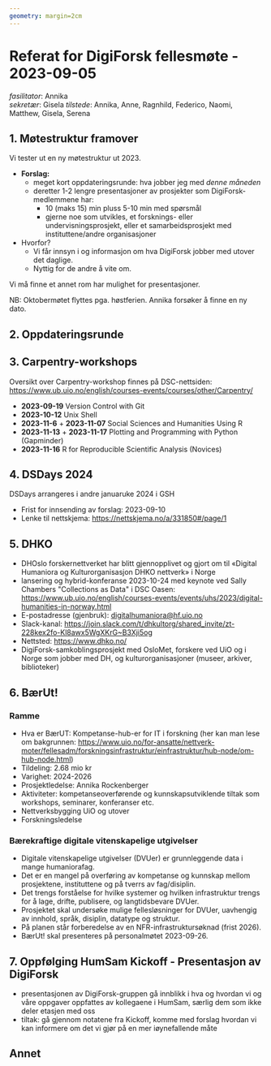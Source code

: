 ```yaml
---
geometry: margin=2cm
---
```


# Referat for DigiForsk fellesmøte - 2023-09-05

*fasilitator*: Annika   
*sekretær*: Gisela 
*tilstede*: Annika, Anne, Ragnhild, Federico, Naomi, Matthew, Gisela, Serena

## 1. Møtestruktur framover

 Vi tester ut en ny møtestruktur ut 2023.
 
- **Forslag:**
  - meget kort oppdateringsrunde: hva jobber jeg med *denne måneden*
  - deretter 1-2 lengre presentasjoner av prosjekter som DigiForsk-medlemmene har:
    - 10 (maks 15) min pluss 5-10 min med spørsmål
    - gjerne noe som utvikles, et forsknings- eller undervisningsprosjekt, eller et samarbeidsprosjekt med instituttene/andre organisasjoner
- Hvorfor?
  - Vi får innsyn i og informasjon om hva DigiForsk jobber med utover det daglige.
  - Nyttig for de andre å vite om.

Vi må finne et annet rom har mulighet for presentasjoner.

NB: Oktobermøtet flyttes pga. høstferien.  Annika forsøker å finne en ny dato.

## 2. Oppdateringsrunde

## 3. Carpentry-workshops

Oversikt over Carpentry-workshop finnes på DSC-nettsiden: https://www.ub.uio.no/english/courses-events/courses/other/Carpentry/

- **2023-09-19** Version Control with Git
- **2023-10-12** Unix Shell
- **2023-11-6** + **2023-11-07** Social Sciences and Humanities Using R
- **2023-11-13** + **2023-11-17** Plotting and Programming with Python (Gapminder)
- **2023-11-16** R for Reproducible Scientific Analysis (Novices)

## 4. DSDays 2024

DSDays arrangeres i andre januaruke 2024 i GSH
- Frist for innsending av forslag: 2023-09-10
- Lenke til nettskjema: https://nettskjema.no/a/331850#/page/1

## 5. DHKO

- DHOslo forskernettverket har blitt gjennopplivet og gjort om til «Digital Humaniora og Kulturorganisasjon DHKO nettverk» i Norge
- lansering og hybrid-konferanse 2023-10-24 med keynote ved Sally Chambers "Collections as Data" i DSC Oasen: https://www.ub.uio.no/english/courses-events/events/uhs/2023/digital-humanities-in-norway.html
- E-postadresse (gjenbruk): digitalhumaniora@hf.uio.no
- Slack-kanal: https://join.slack.com/t/dhkultorg/shared_invite/zt-228kex2fo-Kl8awx5WgXKrG~B3Xji5og 
- Nettsted: https://www.dhko.no/
- DigiForsk-samkoblingsprosjekt med OsloMet, forskere ved UiO og i Norge som jobber med DH, og kulturorganisasjoner (museer, arkiver, biblioteker)

## 6. BærUt!

### Ramme

- Hva er BærUT: Kompetanse-hub-er for IT i forskning (her kan man lese om bakgrunnen: https://www.uio.no/for-ansatte/nettverk-moter/fellesadm/forskningsinfrastruktur/einfrastruktur/hub-node/om-hub-node.html)
- Tildeling: 2.68 mio kr
- Varighet: 2024-2026
- Prosjektledelse: Annika Rockenberger
- Aktiviteter: kompetanseoverførende og kunnskapsutviklende tiltak som workshops, seminarer, konferanser etc.
- Nettverksbygging UiO og utover
- Forskningsledelse

### Bærekraftige digitale vitenskapelige utgivelser

- Digitale vitenskapelige utgivelser (DVUer) er grunnleggende data i mange humaniorafag.
- Det er en mangel på overføring av kompetanse og kunnskap mellom prosjektene, instituttene og på tverrs av fag/disiplin.
- Det trengs forståelse for hvilke systemer og hvilken infrastruktur trengs for å lage, drifte, publisere, og langtidsbevare DVUer.
- Prosjektet skal undersøke mulige fellesløsninger for DVUer, uavhengig av innhold, språk, disiplin, datatype og struktur.
- På planen står forberedelse av en NFR-infrastruktursøknad (frist 2026).
- BærUt! skal presenteres på personalmøtet 2023-09-26.

## 7. Oppfølging HumSam Kickoff - Presentasjon av DigiForsk

- presentasjonen av DigiForsk-gruppen gå innblikk i hva og hvordan vi og våre oppgaver oppfattes av kollegaene i HumSam, særlig dem som ikke deler etasjen med oss
- tiltak: gå gjennom notatene fra Kickoff, komme med forslag hvordan vi kan informere om det vi gjør på en mer iøynefallende måte

## Annet
